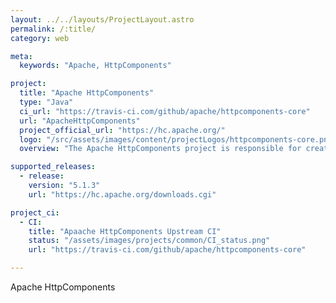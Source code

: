 ```yaml
---
layout: ../../layouts/ProjectLayout.astro
permalink: /:title/
category: web

meta:
  keywords: "Apache, HttpComponents"

project:
  title: "Apache HttpComponents"
  type: "Java"
  ci_url: "https://travis-ci.com/github/apache/httpcomponents-core"
  url: "ApacheHttpComponents"
  project_official_url: "https://hc.apache.org/"
  logo: "/src/assets/images/content/projectLogos/httpcomponents-core.png"
  overview: "The Apache HttpComponents project is responsible for creating and maintaining a toolset of low level Java components focused on HTTP and associated protocols."

supported_releases:
  - release:
    version: "5.1.3"
    url: "https://hc.apache.org/downloads.cgi"

project_ci:
  - CI:
    title: "Apaache HttpComponents Upstream CI"
    status: "/assets/images/projects/common/CI_status.png"
    url: "https://travis-ci.com/github/apache/httpcomponents-core"

---
```


<p>Apache HttpComponents</p>
